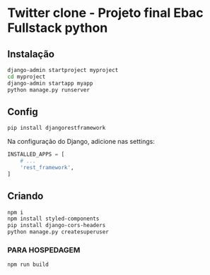 # Twitter clone - Projeto final Ebac Fullstack python

## Instalação
```bash
django-admin startproject myproject
cd myproject
django-admin startapp myapp
python manage.py runserver
```

## Config
```bash
pip install djangorestframework
```

Na configuração do Django, adicione nas settings:
```python
INSTALLED_APPS = [
    # ...
    'rest_framework',
]
```

## Criando
```bash
npm i
npm install styled-components
pip install django-cors-headers
python manage.py createsuperuser
```

### PARA HOSPEDAGEM
```bash
npm run build
```
